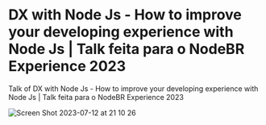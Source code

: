 # DX with Node Js - How to improve your developing experience with Node Js | Talk feita para o NodeBR Experience 2023
Talk of DX with Node Js - How to improve your developing experience with Node Js | Talk feita para o NodeBR Experience 2023

![Screen Shot 2023-07-12 at 21 10 26](https://github.com/daniloab/nodejs-dx-talk/assets/19939822/43d347c9-907b-4477-8523-71a6da9272ab)
